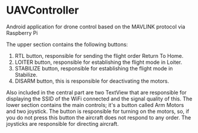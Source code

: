 # UAVController
Android application for drone control based on the MAVLINK protocol via Raspberry Pi





The upper section contains the following buttons:
  1. RTL button, responsible for sending the flight order Return To Home.
  2. LOITER button, responsible for establishing the flight mode in Loiter.
  3. STABILIZE button, responsible for establishing the flight mode in Stabilize.
  4. DISARM button, this is responsible for deactivating the motors.
  
Also included in the central part are two TextView that are responsible for displaying the SSID of the
WiFi connected and the signal quality of this.
The lower section contains the main controls; it's a button called Arm Motors and
two joystick. The button is responsible for turning on the motors, so, if you do not press this
button the aircraft does not respond to any order. The joysticks are responsible for directing
aircraft.
